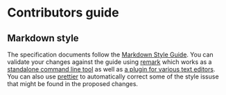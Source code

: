 # Contributors guide

## Markdown style

The specification documents follow the
[Markdown Style Guide](http://www.cirosantilli.com/markdown-style-guide/). You
can validate your changes against the guide using
[remark](https://github.com/remarkjs/remark-lint) which works as a
[standalone command line tool](https://github.com/remarkjs/remark/tree/master/packages/remark-cli)
as well as
[a plugin for various text editors](https://github.com/remarkjs/remark-lint#editor-integrations).
You can also use [prettier](https://github.com/prettier/prettier) to
automatically correct some of the style issuse that might be found in the
proposed changes.
